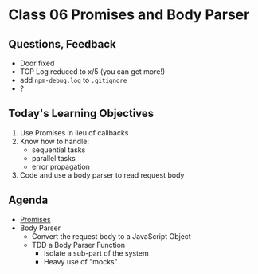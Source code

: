 # Class 06 Promises and Body Parser

## Questions, Feedback
* Door fixed
* TCP Log reduced to x/5 (you can get more!)
* add `npm-debug.log` to `.gitignore`
* ?
	
## Today's Learning Objectives

1. Use Promises in lieu of callbacks
1. Know how to handle:
	* sequential tasks
	* parallel tasks
	* error propagation
1. Code and use a body parser to read request body

## Agenda

* [Promises](https://github.com/martypdx/workshop-promises-fat-arrows)
* Body Parser
	* Convert the request body to a JavaScript Object
	* TDD a Body Parser Function
		* Isolate a sub-part of the system
		* Heavy use of "mocks"